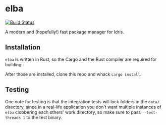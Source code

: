 # elba
[![Build Status](https://travis-ci.com/dcao/elba.svg?branch=master)](https://travis-ci.com/dcao/elba)

A modern and (hopefully!) fast package manager for Idris.

## Installation
`elba` is written in Rust, so the Cargo and the Rust compiler are required for building.

After those are installed, clone this repo and whack `cargo install`.

## Testing
One note for testing is that the integration tests will lock folders in the `data/` directory, since in a real-life application you don't want multiple instances of `elba` clobbering each others' work directory, so make sure to pass `--test-threads 1` to the test binary.
